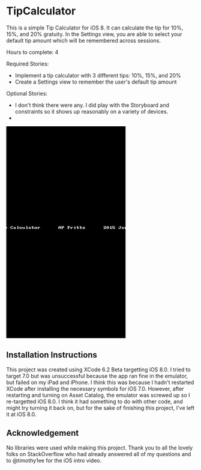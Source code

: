 TipCalculator
=============

This is a simple Tip Calculator for iOS 8. It can calculate the tip for 10%, 15%, and 20% gratuity. In the Settings view, you are able to select your default tip amount which will be remembered across sessions.

Hours to complete: 4

Required Stories:

- Implement a tip calculator with 3 different tips: 10%, 15%, and 20%
- Create a Settings view to remember the user's default tip amount

Optional Stories:

- I don't think there were any. I did play with the Storyboard and constraints so it shows up reasonably on a variety of devices.
- 

<img src="https://raw.githubusercontent.com/apfritts/TipCalculator/master/Screencast.gif" border="0" />

Installation Instructions
-------------------------

This project was created using XCode 6.2 Beta targetting iOS 8.0. I tried to target 7.0 but was unsuccessful because the app ran fine in the emulator, but failed on my iPad and iPhone. I think this was because I hadn't restarted XCode after installing the necessary symbols for iOS 7.0. However, after restarting and turning on Asset Catalog, the emulator was screwed up so I re-targetted iOS 8.0. I think it had something to do with other code, and might try turning it back on, but for the sake of finishing this project, I've left it at iOS 8.0.

Acknowledgement
---------------

No libraries were used while making this project. Thank you to all the lovely folks on StackOverflow who had already answered all of my questions and to @timothy1ee for the iOS intro video.
